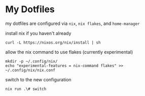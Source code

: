 # My Dotfiles
my dotfiles are configured via `nix`, `nix flakes`, and `home-manager`

install nix if you haven't already

```shell
curl -L https://nixos.org/nix/install | sh
```

allow the nix command to use flakes (currently experimental)

```shell
mkdir -p ~/.config/nix/
echo "experimental-features = nix-command flakes" >> ~/.config/nix/nix.conf
```

switch to the new configuration

```shell
nix run .\# switch
```
